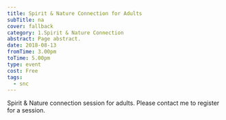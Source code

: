```yaml
---
title: Spirit & Nature Connection for Adults
subTitle: na
cover: fallback
category: 1.Spirit & Nature Connection
abstract: Page abstract.
date: 2018-08-13
fromTime: 3.00pm
toTime: 5.00pm
type: event
cost: Free
tags:
  - snc
---
```


Spirit & Nature connection session for adults. Please contact me to register for a session.


